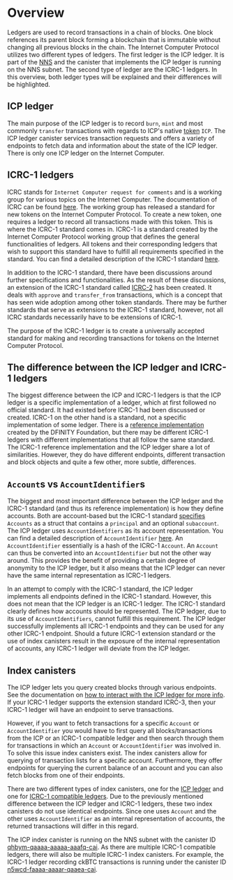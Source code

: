 # Overview
Ledgers are used to record transactions in a chain of blocks. One block references its parent block forming a blockchain that is immutable without changing all previous blocks in the chain. 
The Internet Computer Protocol utilizes two different types of ledgers. The first ledger is the ICP ledger. It is part of the [NNS](/tokenomics/nns/nns-intro.md) and the canister that implements
the ICP ledger is running on the NNS subnet. The second type of ledger are the ICRC-1 ledgers. In this overview, both ledger types
will be explained and their differences will be highlighted. 

## ICP ledger
The main purpose of the ICP ledger is to record `burn`, `mint` and most commonly `transfer` transactions with regards to ICP's native [token](/docs/concepts/tokens-cycles.md) `ICP`.
The ICP ledger canister services transaction requests and offers a variety of endpoints to fetch data and information about the state of the ICP ledger.
There is only one ICP ledger on the Internet Computer. 

## ICRC-1 ledgers

ICRC stands for `Internet Computer request for comments` and is a working group for various topics on the Internet Computer. The documentation of ICRC can be found [here](https://github.com/dfinity/ICRC).
The working group has released a standard for new tokens on the Internet Computer Protocol. To create a new token, one requires a ledger to record all transactions made with this token. This is where the ICRC-1 standard comes in. 
ICRC-1 is a standard created by the Internet Computer Protocol working group that defines the general functionalities of ledgers. All tokens and their corresponding ledgers that wish to support this standard have to fulfill all requirements
specified in the standard. You can find a detailed description of the ICRC-1 standard [here](https://github.com/dfinity/ICRC-1/blob/main/standards/ICRC-1/README.md).

In addition to the ICRC-1 standard, there have been discussions around further specifications and functionalities. As the result of these discussions,  an extension of the ICRC-1 standard called [ICRC-2](https://github.com/dfinity/ICRC-1/tree/main/standards/ICRC-2) has been created. It deals with `approve` and `transfer_from` transactions, which is a concept that has seen wide adoption among other token standards. 
There may be further standards that serve as extensions to the ICRC-1 standard, however, not all ICRC standards necessarily have to be extensions of ICRC-1. 

The purpose of the ICRC-1 ledger is to create a universally accepted standard for making and recording transactions for tokens on the Internet Computer Protocol. 

## The difference between the ICP ledger and ICRC-1 ledgers
The biggest difference between the ICP and ICRC-1 ledgers is that the ICP ledger is a specific implementation of a ledger, which at first followed no official standard. It had existed before ICRC-1 had been discussed or created. 
ICRC-1 on the other hand is a standard, not a specific implementation of some ledger. There is a [reference implementation](https://github.com/dfinity/ic/tree/master/rs/rosetta-api/icrc1/ledger) created by the DFINITY Foundation, but there may be different ICRC-1 ledgers with different implementations that
all follow the same standard. The ICRC-1 reference implementation and the ICP ledger share a lot of similarities. However, they do have different endpoints, different transaction and block objects and quite a few other, more subtle, differences. 


## `Account`s vs `AccountIdentifier`s

The biggest and most important difference between the ICP ledger and the ICRC-1 standard (and thus its reference implementation) is how they define accounts. Both are account-based but the ICRC-1 standard [specifies](https://github.com/dfinity/ICRC-1/blob/main/standards/ICRC-1/README.md#account) `Accounts` as a struct that contains a `principal` and an optional `subaccount`.
The ICP ledger uses `AccountIdentifiers` as its account representation. You can find a detailed description of `AccountIdentifier` [here](https://mmapped.blog/posts/13-icp-ledger#account-id). An `AccountIdentifier` essentially is a hash of the ICRC-1 `Account`. An `Account` can thus be converted into an `AccountIdentifier` but not the other
way around. This provides the benefit of providing a certain degree of anonymity to the ICP ledger, but it also means that the ICP ledger can never have the same internal representation as ICRC-1 ledgers. 

In an attempt to comply with the ICRC-1 standard, the ICP ledger implements all endpoints defined in the ICRC-1 standard. However, this does not mean that the ICP ledger is an ICRC-1 ledger. The ICRC-1 standard clearly defines how accounts should be represented.
The ICP ledger, due to its use of `AccountIdentifiers`, cannot fulfill this requirement. The ICP ledger successfully implements all ICRC-1 endpoints and they can be used for any other ICRC-1 endpoint. 
Should a future ICRC-1 extension standard or the use of index canisters result in the exposure of the internal representation of accounts, any ICRC-1 ledger will deviate from the ICP ledger. 

## Index canisters
The ICP ledger lets you query created blocks through various endpoints. See the documentation on [how to interact with the ICP ledger for more info](./interact-with-ledger.md). If your ICRC-1 ledger supports the extension standard ICRC-3, then your ICRC-1 ledger will have an endpoint to serve transactions. 

However, if you want to fetch transactions for a specific `Account` or `AccountIdentifier` you would have to first query all blocks/transactions from the ICP or an ICRC-1 compatible ledger and then search through them for transactions in which an `Account` or `AccountIdentifier` was involved in. To solve this issue index canisters exist. The index canisters allow for querying of transaction lists for a specific account. Furthermore, they offer endpoints for querying the current balance of an account and you can also fetch blocks from one of their endpoints. 

There are two different types of index canisters, one for the [ICP ledger](/docs/current/developer-docs/integrations/ledger/icp-index-local-setup) and one for [ICRC-1 compatible ledgers](/docs/developer-docs/integrations/icrc-1/icrc1-index-setup.md). Due to the previously mentioned difference between the ICP ledger and ICRC-1 ledgers, these two index canisters do not use identical endpoints. Since one uses `Account` and the other uses `AccountIdentifier` as an internal representation of accounts, the returned transactions will differ in this regard. 

The ICP index canister is running on the NNS subnet with the canister ID [qhbym-qaaaa-aaaaa-aaafq-cai](https://dashboard.internetcomputer.org/canister/qhbym-qaaaa-aaaaa-aaafq-cai). As there are multiple ICRC-1 compatible ledgers, there will also be multiple ICRC-1 index canisters. For example, the ICRC-1 ledger recording ckBTC transactions is running under the canister ID [n5wcd-faaaa-aaaar-qaaea-cai](https://dashboard.internetcomputer.org/canister/n5wcd-faaaa-aaaar-qaaea-cai). 

